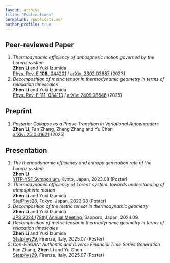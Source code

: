 ```yaml
---
layout: archive
title: "Publications"
permalink: /publications/
author_profile: true
---
```


## Peer-reviewed Paper

1.  _Thermodynamic efficiency of atmospheric motion governed by the Lorenz system_<br>
    **Zhen Li** and Yuki Izumida<br>
    [Phys. Rev. E **108**, 044201](https://journals.aps.org/pre/abstract/10.1103/PhysRevE.108.044201) / [arXiv: 2302.03887](https://arxiv.org/abs/2302.03887) (2023)
2.  _Decomposition of metric tensor in thermodynamic geometry in terms of relaxation timescales_<br>
    **Zhen Li** and Yuki Izumida<br>
    [Phys. Rev. E **111**, 034113](https://journals.aps.org/pre/abstract/10.1103/PhysRevE.111.034113) / [arXiv: 2409.08546](https://arxiv.org/abs/2409.08546) (2025)


## Preprint

1. _Posterior Collapse as a Phase Transition in Variational Autoencoders_<br>
   **Zhen Li**, Fan Zhang, Zheng Zhang and Yu Chen<br>
   [arXiv: 2510.01621](https://arxiv.org/abs/2510.01621) (2025)

## Presentation
1.  _The thermodynamic efficiency and entropy generation rate of the Lorenz system_<br>
    **Zhen Li**<br>
    [YITP-YSF Symposium](https://www2.yukawa.kyoto-u.ac.jp/~yitp-ysf2022/), Kyoto, Japan, 2023.08 (Poster)
2.  _Thermodynamic efficiency of Lorenz system: towards understanding of atmospheric motion_<br>
    **Zhen Li** and Yuki Izumida<br>
    [StatPhys28](https://statphys28.org/welcome.html), Tokyo, Japan, 2023.08 (Poster)
3.  _Decomposition of the metric tensor in thermodynamic geometry_<br>
    **Zhen Li** and Yuki Izumida<br>
    [JPS 2024 (79th) Annual Meeting](https://onsite.gakkai-web.net/jps/jps_search/2024au/index.html), Sapporo, Japan, 2024.09
4.  _Decomposition of metric tensor in thermodynamic geometry in terms of relaxation timescales_<br>
    **Zhen Li** and Yuki Izumida<br>
    [Statphys29](https://statphys29.org/), Firenze, Italy, 2025.07 (Poster)
5.  _Con-FinGAN: Authentic and Diverse Financial Time Series Generation_<br>
    Fan Zhang, **Zhen Li** and Yu Chen<br>
    [Statphys29](https://statphys29.org/), Firenze, Italy, 2025.07 (Poster)

